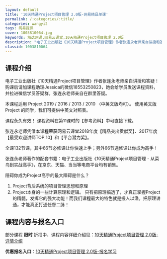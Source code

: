 ```yaml
---
layout: default
title: '10天精通Project项目管理 2.0版-网易精品单课'
permalink: /:categories/:title/
categories: wangyi2
tags: 网易提供
cover: 1003810064.jpg
keywords: 精选网课,网易云课堂,10天精通Project项目管理 2.0版
description: "电子工业出版社《10天精通Project项目管理》作者张连永老师亲自讲授和答疑！购课后请加课程助理Jessica的微信18553250823，她会给学员发送课程资料，并拉进微信学员答疑群，张"
classid: 1003810064
---
```


## 课程介绍

电子工业出版社《10天精通Project项目管理》作者张连永老师亲自讲授和答疑！购课后请加课程助理Jessica的微信18553250823，她会给学员发送课程资料，并拉进微信学员答疑群，张连永老师亲自在群里答疑。

本课程适用 Project 2019 / 2016 / 2013 / 2010 （中英文版均可）。
使用英文版Project 的同学，我们可提供中英文对照表。

课程永久有效！
课程资料在第11课时的【参考资料】中可直接下载。

张连永老师凭借本课程荣获网易云课堂2018年度【精品突出贡献奖】、2017年度【最受欢迎讲师TOP 10】和【平台潜力奖】。

全课132节课，其中66节必修课让你快速上手；另外66节选修课让你成为高手！

张连永老师著作的配套书籍：电子工业出版社《10天精通Project项目管理 - 从菜鸟到实战高手》，在京东、天猫、当当等电商平台均有销售。

阻碍你成为Project高手的最大障碍是什么？
1. Project背后系统的项目管理思想和原理
2. Project本身的一些计算原理和逻辑。
只有把原理搞透了，才真正掌握Project的精髓，发挥它的强大功能！而我们课程最大的特色就是授人以渔，把原理讲通，才能真正打通任督二脉！

## 课程内容与报名入口

部分课程 **限时** 折扣中，课程内容详细介绍见：[10天精通Project项目管理 2.0版-详情介绍](https://study.163.com/course/introduction/1003810064.htm?share=1&shareId=1025206652&utm_campaign=share&utm_medium=iphoneShare&utm_source=&utm_u=1025206652)

**优惠报名入口**：[10天精通Project项目管理 2.0版-报名学习](https://study.163.com/course/introduction/1003810064.htm?share=1&shareId=1025206652&utm_campaign=share&utm_medium=iphoneShare&utm_source=&utm_u=1025206652)

